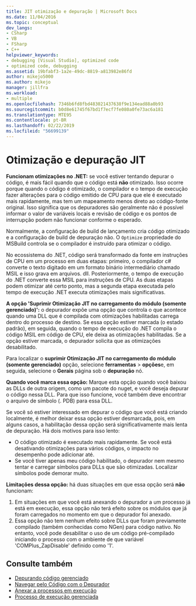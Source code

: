 ```yaml
---
title: JIT otimização e depuração | Microsoft Docs
ms.date: 11/04/2016
ms.topic: conceptual
dev_langs:
- CSharp
- VB
- FSharp
- C++
helpviewer_keywords:
- debugging [Visual Studio], optimized code
- optimized code, debugging
ms.assetid: 19bfabf3-1a2e-49dc-8819-a813982e86fd
author: mikejo5000
ms.author: mikejo
manager: jillfra
ms.workload:
- multiple
ms.openlocfilehash: 7346b6fd8fbd483021437638f9e134ead88a0b93
ms.sourcegitcommit: b0d8e61745f67bd1f7ecf7fe080a0fe73ac6a181
ms.translationtype: MTE95
ms.contentlocale: pt-BR
ms.lasthandoff: 02/22/2019
ms.locfileid: "56699139"
---
```

# <a name="jit-optimization-and-debugging"></a>Otimização e depuração JIT
**Funcionam otimizações no .NET:** se você estiver tentando depurar o código, é mais fácil quando que o código está **não** otimizado. Isso ocorre porque quando o código é otimizado, o compilador e o tempo de execução fazer alterações para o código emitido de CPU para que ele é executado mais rapidamente, mas tem um mapeamento menos direto ao código-fonte original. Isso significa que os depuradores são geralmente não é possível informar o valor de variáveis locais e revisão de código e os pontos de interrupção podem não funcionar conforme o esperado.

Normalmente, a configuração de build de lançamento cria código otimizado e a configuração de build de depuração não. O `Optimize` propriedade do MSBuild controla se o compilador é instruído para otimizar o código.

No ecossistema do .NET, código será transformado da fonte em instruções de CPU em um processo em duas etapas: primeiro, o compilador c# converte o texto digitado em um formato binário intermediário chamado MSIL e isso grava em arquivos. dll. Posteriormente, o tempo de execução do .NET converte essa MSIL para instruções de CPU. As duas etapas podem otimizar até certo ponto, mas a segunda etapa executada pelo tempo de execução .NET executa otimizações mais significativas.

**A opção 'Suprimir Otimização JIT no carregamento do módulo (somente gerenciado)':** o depurador expõe uma opção que controla o que acontece quando uma DLL que é compilada com otimizações habilitadas carrega dentro do processo de destino. Se essa opção estiver marcada (o estado padrão), em seguida, quando o tempo de execução do .NET compila o código MSIL em código de CPU, ele deixa as otimizações habilitadas. Se a opção estiver marcada, o depurador solicita que as otimizações desabilitado.

Para localizar o **suprimir Otimização JIT no carregamento do módulo (somente gerenciado)** opção, selecione **ferramentas** > **opções**e, em seguida, selecione o  **Gerais** página sob o **depuração** nó.

**Quando você marca essa opção:** Marque esta opção quando você baixou as DLLs de outra origem, como um pacote do nuget, e você deseja depurar o código nessa DLL. Para que isso funcione, você também deve encontrar o arquivo de símbolo (. PDB) para essa DLL.

Se você só estiver interessado em depurar o código que você está criando localmente, é melhor deixar essa opção estiver desmarcada, pois, em alguns casos, a habilitação dessa opção será significativamente mais lenta de depuração. Há dois motivos para isso lento:

* O código otimizado é executado mais rapidamente. Se você está desativando otimizações para vários códigos, o impacto no desempenho pode adicionar até.
* Se você tiver apenas meu código habilitado, o depurador nem mesmo tentar e carregar símbolos para DLLs que são otimizadas. Localizar símbolos pode demorar muito.

**Limitações dessa opção:** há duas situações em que essa opção será **não** funcionam:

1. Em situações em que você está anexando o depurador a um processo já está em execução, essa opção não terá efeito sobre os módulos que já foram carregados no momento em que o depurador foi anexado.
2. Essa opção não tem nenhum efeito sobre DLLs que foram previamente compilado (também conhecidas como NGen) para código nativo. No entanto, você pode desabilitar o uso de um código pré-compilado iniciando o processo com o ambiente de que variável 'COMPlus_ZapDisable' definido como '1'.

## <a name="see-also"></a>Consulte também
- [Depurando código gerenciado](../debugger/debugging-managed-code.md)
- [Navegar pelo Código com o Depurador](../debugger/navigating-through-code-with-the-debugger.md)
- [Anexar a processos em execução](../debugger/attach-to-running-processes-with-the-visual-studio-debugger.md)
- [Processo de execução gerenciada](/dotnet/standard/managed-execution-process)

